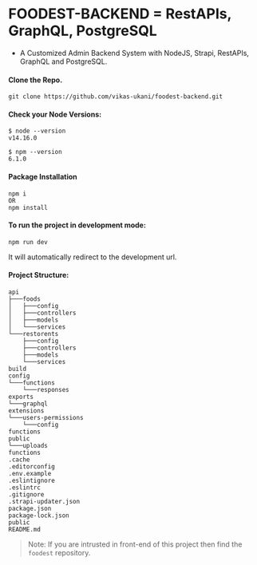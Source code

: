 # FOODEST-BACKEND = RestAPIs, GraphQL, PostgreSQL

- A Customized Admin Backend System with NodeJS, Strapi, RestAPIs, GraphQL and PostgreSQL.


#### Clone the Repo.
```
git clone https://github.com/vikas-ukani/foodest-backend.git
```

#### Check your Node Versions:

```
$ node --version
v14.16.0

$ npm --version
6.1.0
```

#### Package Installation
```
npm i 
OR
npm install
```

#### To run the project in development mode:
```
npm run dev
```
It will automatically redirect to the development url.


#### Project Structure:
```
api
├───foods
│   ├───config
│   ├───controllers
│   ├───models
│   └───services
└───restorents
    ├───config
    ├───controllers
    ├───models
    └───services
build
config
└───functions
    └───responses
exports
└───graphql
extensions
└───users-permissions
    └───config
functions
public
└───uploads
functions
.cache
.editorconfig
.env.example
.eslintignore
.eslintrc
.gitignore
.strapi-updater.json
package.json
package-lock.json
public
README.md
```

> Note: If you are intrusted in front-end of this project then find the `foodest` repository. 